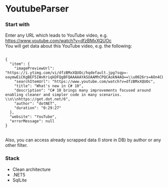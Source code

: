 # YoutubeParser
### Start with
Enter any URL which leads to YouTube video, e.g. https://www.youtube.com/watch?v=dfzBMxXQUOc <br/>
You will get data about this YouTube video, e.g. the following: <br/>
<pre>
<code>
{
  "item": {
    "imagePreviewUrl": "https://i.ytimg.com/vi/dfzBMxXQUOc/hqdefault.jpg?sqp=-oaymwEiCKgBEF5IWvKriqkDFQgBFQAAAAAYASUAAMhCPQCAokN4AQ==\\u0026rs=AOn4CLBVPll2Q7spOBSMX6d66pUu3iLUWA",
    "searchItemUrl": "https://www.youtube.com/watch?v=dfzBMxXQUOc",
    "title": "What's new in C# 10",
    "description": "C# 10 brings many improvements focused around enabling cleaner and simpler code in many scenarios. \\n\\nhttps://get.dot.net/6",
    "author": "dotNET",
    "duration": "0:29:27"
  },
  "website": "YouTube",
  "errorMessage": null
}
</code>
</pre>
Also, you can access already scrapped data (I store in DB) by author or any other filter.
### Stack
- Clean architecture
- .NET5
- SqlLite

